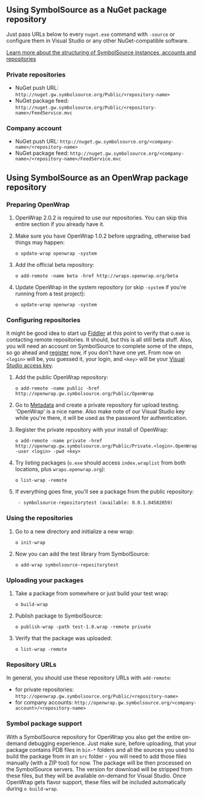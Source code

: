 ## Using SymbolSource as a NuGet package repository

Just pass URLs below to every `nuget.exe` command with `-source` or configure them in Visual Studio or any other NuGet-compatible software.

[Learn more about the structuring of SymbolSource instances, accounts and repositories](Architecture)

### Private repositories

* NuGet push URL: `http://nuget.gw.symbolsource.org/Public/<repository-name>`
* NuGet package feed: `http://nuget.gw.symbolsource.org/Public/<repository-name>/FeedService.mvc`

### Company account

* NuGet push URL: `http://nuget.gw.symbolsource.org/<company-name>/<repository-name>`
* NuGet package feed: `http://nuget.gw.symbolsource.org/<company-name>/<repository-name>/FeedService.mvc`

## Using SymbolSource as an OpenWrap package repository

### Preparing OpenWrap

1. OpenWrap 2.0.2 is required to use our repositories. You can skip this entire section if you already have it.

1. Make sure you have OpenWrap 1.0.2 before upgrading, otherwise bad things may happen:

   `o update-wrap openwrap -system`

1. Add the official beta repository:

   `o add-remote -name beta -href http://wraps.openwrap.org/beta`

1. Update OpenWrap in the system repository (or skip `-system` if you're running from a test project):

   `o update-wrap openwrap -system`

### Configuring repositories

It might be good idea to start up [Fiddler](http://www.fiddler2.com) at this point to verify that o.exe is contacting remote repositories. It should, but this is all still beta stuff. Also, you will need an account on SymbolSource to complete some of the steps, so go ahead and [register](/Public/Account/Register) now, if you don't have one yet. From now on `<login>` will be, you guessed it, your login, and `<key>` will be your [Visual Studio access key](/Public/Home/VisualStudio).

1. Add the public OpenWrap repository:

   `o add-remote -name public -href http://openwrap.gw.symbolsource.org/Public/OpenWrap`

1. Go to [Metadata](/Public/Metadata) and create a private repository for upload testing. 'OpenWrap' is a nice name. Also make note of our Visual Studio key while you're there, it will be used as the password for authentication.

1. Register the private repository with your install of OpenWrap:

   `o add-remote -name private -href http://openwrap.gw.symbolsource.org/Public/Private.<login>.OpenWrap -user <login> -pwd <key>`

1. Try listing packages (`o.exe` should access `index.wraplist` from both locations, plus `wraps.openwrap.org`):

    `o list-wrap -remote`

1. If everything goes fine, you'll see a package from the public repository:

    ` - symbolsource-repositorytest (available: 0.0.1.84582059)`

### Using the repositories

1. Go to a new directory and initialize a new wrap:

    `o init-wrap`

1. Now you can add the test library from SymbolSource:

    `o add-wrap symbolsource-repositorytest`

### Uploading your packages

1. Take a package from somewhere or just build your test wrap:

   `o build-wrap`

2. Publish package to SymbolSource:

   `o publish-wrap -path test-1.0.wrap -remote private`

3. Verify that the package was uploaded:

   `o list-wrap -remote`

### Repository URLs

In general, you should use these repository URLs with `add-remote`:

* for private repositories: `http://openwrap.gw.symbolsource.org/Public/<repository-name>`
* for company accounts: `http://openwrap.gw.symbolsource.org/<company-account>/<repository-name>`

### Symbol package support

With a SymbolSource repository for OpenWrap you also get the entire on-demand debugging experience. Just make sure, before uploading, that your package contains PDB files in `bin-*` folders and all the sources you used to build the package from in an `src` folder - you will need to add those files manually (with a ZIP tool) for now. The package will be then processed on the SymbolSource servers. The version for download will be stripped from these files, but they will be available on-demand for Visual Studio. Once OpenWrap gets flavor support, these files will be included automatically during `o build-wrap`.
